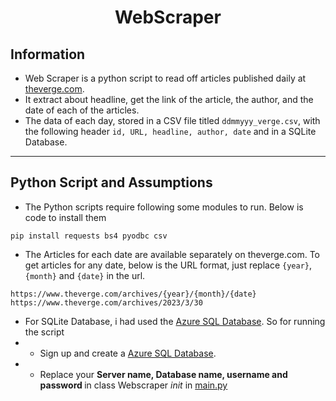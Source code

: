 # <center>WebScraper</center>
## Information
+ Web Scraper is a python script to read off articles published daily at [theverge.com](https://www.theverge.com/). <br/>
+ It extract about headline, get the link of the article, the author, and the date of each of the articles. <br/>
+ The data of each day, stored in a CSV file titled `ddmmyyy_verge.csv`, with the following header `id, URL, headline, author, date` and in a SQLite Database.<br/>
- - -
## Python Script and Assumptions
+ The Python scripts require following some modules to run. Below is code to install them <br/>
```
pip install requests bs4 pyodbc csv
```
+ The Articles for each date are available separately on theverge.com. To get articles for any date, below is the URL format, just replace `{year}`, `{month}` and `{date}` in the url.
```
https://www.theverge.com/archives/{year}/{month}/{date}
https://www.theverge.com/archives/2023/3/30
```
+ For SQLite Database, i had used the [Azure SQL Database](https://azure.microsoft.com/en-us/products/azure-sql/database). So for running the script
+ - Sign up and create a [Azure SQL Database](https://azure.microsoft.com/en-us/products/azure-sql/database).
+ - Replace your <b>Server name, Database name, username and password </b> in class Webscraper _init_ in [main.py]()
